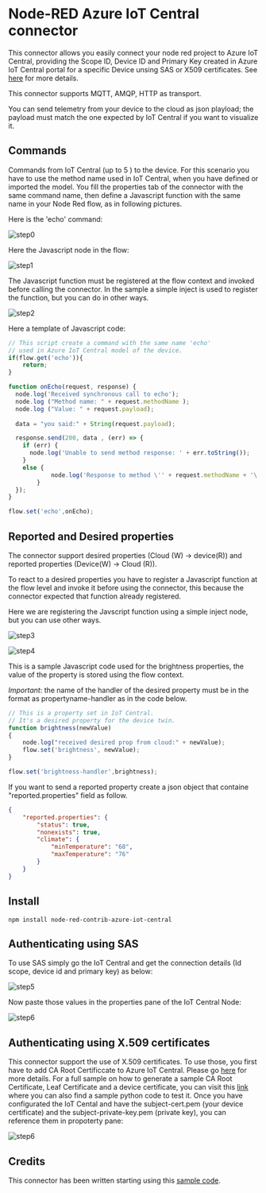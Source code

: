 # Node-RED Azure IoT Central connector 
This connector allows you easily connect your node red project to Azure IoT Central, providing the Scope ID, Device ID and Primary Key created in Azure IoT Central portal for a specific Device unsing SAS or X509 certificates. See [here][1] for more details.

This connector supports MQTT, AMQP, HTTP as transport. 

You can send telemetry from your device to the cloud as json playload; the payload must match the one expected by IoT Central if you want to visualize it.

## Commands

Commands from IoT Central (up to 5 ) to the device. For this scenario you have to use the method name used in IoT Central, when you have defined or imported the model. You fill the properties tab of the connector with the same command name, then define a Javascript function with the same name in your Node Red flow, as in following pictures.

Here is the 'echo' command:

![step0](https://github.com/pietrobr/node-red-contrib-azure-iot-central/blob/master/media/command-0.JPG?raw=true)

Here the Javascript node in the flow:

![step1](https://github.com/pietrobr/node-red-contrib-azure-iot-central/blob/master/media/command-1.JPG?raw=true)

The Javascript function must be registered at the flow context and invoked before calling the connector. In the sample a simple inject is used to register the function, but you can do in other ways. 

![step2](https://github.com/pietrobr/node-red-contrib-azure-iot-central/blob/master/media/command-2.JPG?raw=true)

Here a template of Javascript code:

```javascript
// This script create a command with the same name 'echo' 
// used in Azure IoT Central model of the device.
if(flow.get('echo')){
    return;   
}

function onEcho(request, response) {
  node.log('Received synchronous call to echo');
  node.log ("Method name: " + request.methodName );
  node.log ("Value: " + request.payload);
  
  data = "you said:" + String(request.payload);

  response.send(200, data , (err) => {
    if (err) {
      node.log('Unable to send method response: ' + err.toString());
    }
    else {
            node.log('Response to method \'' + request.methodName + '\' sent successfully... ' + data);
        }
  });
}

flow.set('echo',onEcho);

```

## Reported and Desired properties

The connector support desired properties (Cloud (W) -> device(R)) and reported properties (Device(W) -> Cloud (R)).

To react to a desired properties you have to register a Javascript function at the flow level and invoke it before using the connector, this because the connector expected that function already registered.

Here we are registering the Javscript function using a simple inject node, but you can use other ways.

![step3](https://github.com/pietrobr/node-red-contrib-azure-iot-central/blob/master/media/desired-0.JPG?raw=true)

![step4](https://github.com/pietrobr/node-red-contrib-azure-iot-central/blob/master/media/desired-1.JPG?raw=true)

This is a sample Javascript code used for the brightness properties, the value of the property is stored using the flow context.

*Important*: the name of the handler of the desired property must be in the format as propertyname-handler as in the code below.

```javascript
// This is a property set in IoT Central.
// It's a desired property for the device twin.
function brightness(newValue)
{
    node.log("received desired prop from cloud:" + newValue);
    flow.set('brightness', newValue);
}

flow.set('brightness-handler',brightness);
```

If you want to send a reported property create a json object that containe "reported.properties" field as follow.

```json
{
    "reported.properties": {
        "status": true,
        "nonexists": true,
        "climate": {
            "minTemperature": "68",
            "maxTemperature": "76"
        }
    }
}
```
## Install

    npm install node-red-contrib-azure-iot-central


## Authenticating using SAS
To use SAS simply go the IoT Central and get the connection details (Id scope, device id and primary key) as below:

![step5](https://github.com/pietrobr/node-red-contrib-azure-iot-central/blob/master/media/auth-sas-0.JPG?raw=true)

Now paste those values in the properties pane of the IoT Central Node:

![step6](https://github.com/pietrobr/node-red-contrib-azure-iot-central/blob/master/media/auth-sas-1.JPG?raw=true)

## Authenticating using X.509 certificates
This connector support the use of X.509 certificates. To use those, you first have to add CA Root Certificcate to Azure IoT Central. Please go [here][3] for more details.
For a full sample on how to generate a sample CA Root Certificate, Leaf Certificate and a device certificate, you can visit this [link][4] where you can also find a sample python code to test it.
Once you have configurated the IoT Cental and have the subject-cert.pem (your device certificate) and the subject-private-key.pem (private key), you can reference them in propoterty pane:

![step6](https://github.com/pietrobr/node-red-contrib-azure-iot-central/blob/master/media/auth-x509-0.JPG?raw=true)


## Credits

This connector has been written starting using this [sample code][2].

[1]:https://docs.microsoft.com/en-us/azure/iot-central/core/concepts-get-connected#connect-a-single-device
[2]:https://docs.microsoft.com/it-it/azure/iot-central/core/tutorial-connect-device
[3]:https://docs.microsoft.com/en-us/azure/iot-central/core/concepts-get-connected#connect-devices-using-x509-certificates
[4]:https://github.com/Azure/dps-certgen/tree/master/samples/python
